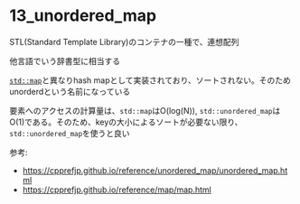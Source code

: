 # 13_unordered_map

STL(Standard Template Library)のコンテナの一種で、連想配列

他言語でいう辞書型に相当する

[`std::map`](https://cpprefjp.github.io/reference/map/map.html)と異なりhash mapとして実装されており、ソートされない。そのためunorderdという名前になっている

要素へのアクセスの計算量は、`std::map`はO(log(N)), `std::unordered_map`はO(1)である。そのため、keyの大小によるソートが必要ない限り、`std::unordered_map`を使うと良い

参考:
- https://cpprefjp.github.io/reference/unordered_map/unordered_map.html
- https://cpprefjp.github.io/reference/map/map.html
